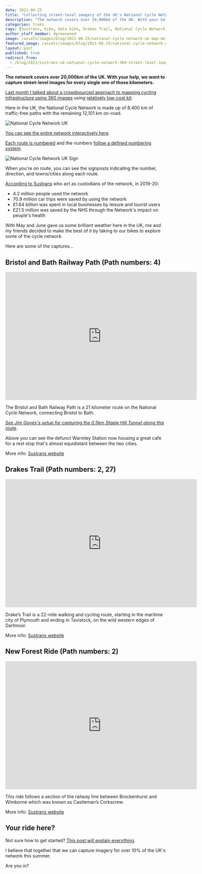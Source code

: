 ```yaml
---
date: 2021-06-25
title: "Collecting street-level imagery of the UK's National Cycle Network"
description: "The network covers over 20,000km of the UK. With your help, we want to capture street-level images for every single one of those kilometers."
categories: treks
tags: [Sustrans, bike, data bike, Drakes Trail, National Cycle Network, New Forest]
author_staff_member: dgreenwood
image: /assets/images/blog/2021-06-25/national-cycle-network-uk-map-meta.jpg
featured_image: /assets/images/blog/2021-06-25/national-cycle-network-uk-map-sm.jpg
layout: post
published: true
redirect_from:
  - /blog/2021/sustrans-uk-national-cycle-network-360-street-level-imagery
---
```


**The network covers over 20,000km of the UK. With your help, we want to capture street-level images for every single one of those kilometers.**

[Last month I talked about a crowdsourced approach to mapping cycling infrastructure using 360 images](/blog/crowdsourcing-safer-bicyle-lane-design) using [relatively low-cost kit](/blog/announcing-trek-pack-v2).

Here in the UK, the National Cycle Network is made up of 8,400 km of traffic-free paths with the remaining 12,101 km on-road.

<img class="img-fluid" src="/assets/images/blog/2021-06-25/national-cycle-network-uk-map-sm.jpg" alt="National Cycle Network UK" title="National Cycle Network UK" />

[You can see the entire network interactively here](https://osmaps.ordnancesurvey.co.uk/52.57775,-2.39479,7). 

[Each route is numbered](https://en.wikipedia.org/wiki/List_of_National_Cycle_Network_routes) and the numbers [follow a defined numbering system](https://en.wikipedia.org/wiki/National_Cycle_Network#Numbering_system).

<img class="img-fluid" src="/assets/images/blog/2021-06-25/ncn-direction-sign-watford-sustrans.jpeg" alt="National Cycle Network UK Sign" title="National Cycle Network UK Sign" />

When you're on route, you can see the signposts indicating the number, direction, and towns/cities along each route.

[According to Sustrans](https://www.sustrans.org.uk/national-cycle-network/) who act as custodians of the network, in 2019-20:

* 4.2 million people used the network
* 70.9 million car trips were saved by using the network
* £1.64 billion was spent in local businesses by leisure and tourist users
* £21.5 million was saved by the NHS through the Network's impact on people's health

With May and June gave us some brilliant weather here in the UK, me and my friends decided to make the best of it by taking to our bikes to explore some of the cycle network.

Here are some of the captures...

## Bristol and Bath Railway Path (Path numbers: 4)

<iframe width="600" height="400" allowfullscreen style="border-style:none;" src="https://www.trekview.org/trekviewer.htm#panorama=https://www.trekview.org/assets/images/blog/2021-06-25/bristol-bath-railway-path.jpeg&amp;autoLoad=true"></iframe>

The Bristol and Bath Railway Path is a 21 kilometer route on the National Cycle Network, connecting Bristol to Bath.

_[See Jim Gayes's setup for capturing the 0.5km Staple Hill Tunnel along this route](/blog/gps-collecting-underground-tunnel-360-imagery)._

Above you can see the defunct Warmley Station now housing a great cafe for a rest stop that's almost equidistant between the two cities.

More info: [Sustrans website](https://www.sustrans.org.uk/find-a-route-on-the-national-cycle-network/bristol-and-bath-railway-path)

## Drakes Trail (Path numbers: 2, 27)

<iframe width="600" height="400" allowfullscreen style="border-style:none;" src="https://www.trekview.org/trekviewer.htm#panorama=https://www.trekview.org/assets/images/blog/2021-06-25/drakes-trail-gem-bridge.jpeg&amp;autoLoad=true"></iframe>

Drake’s Trail is a 22-mile walking and cycling route, starting in the maritime city of Plymouth and ending in Tavistock, on the wild western edges of Dartmoor.

More info: [Sustrans website](https://www.sustrans.org.uk/find-a-route-on-the-national-cycle-network/drakes-trail)

## New Forest Ride (Path numbers: 2)

<iframe width="600" height="400" allowfullscreen style="border-style:none;" src="https://www.trekview.org/trekviewer.htm#panorama=https://www.trekview.org/assets/images/blog/2021-06-25/new-forest-ride.jpeg&amp;autoLoad=true"></iframe>

This ride follows a section of the railway line between Brockenhurst and Wimborne which was known as Castleman’s Corkscrew.

More info: [Sustrans website](https://www.sustrans.org.uk/find-a-route-on-the-national-cycle-network/new-forest-ride)

## Your ride here?

Not sure how to get started? [This post will explain everything](/blog/announcing-trek-pack-v2).

I believe that together that we can capture imagery for over 10% of the UK's network this summer.

Are you in?